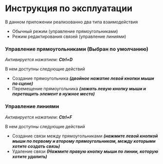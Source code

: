 # Инструкция по эксплуатации

В данном приложении реализованно два типа взаимодействия

- Обычный режим (управление прямоугольниками)
- Режим редактирования связей (управление линиями)

### Управление прямоугольниками (Выбран по умолчанию)

*Активируется нажатием:* ***Ctrl+D***

В нем доступны следующие действий

- Создание прямоугольника ***(двойное нажатие левой кнопки мыши по сцене)***
- Перемещение прямоугольника ***(зажать левую кнопку мыши и перетащить элемент в нужное место)***

### Управление линиями

*Активируется нажатием:* ***Ctrl+F***

В нем доступны следующие действий

- Создание связи между прямоугольниками 
    ***(нажмите левой кнопкой мыши по первому и второму прямоугольникам, между которыми хотите создать связь)***
- Удаление связи ***(Нажмите правую кнопку мыши по линии, которую хотите удалить)***